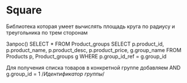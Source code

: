 # Square
Библиотека которая умеет вычислять площадь круга по радиусу и треугольника по трем сторонам

Запрос()
SELECT * FROM  Product_groups
SELECT p.product_id,
       p.product_name,
       p.product_desc,
       p.product_price,
       g.group_name
  FROM Products p, Product_groups g
 WHERE p.group_id_ref = g.group_id

Для получения списка товаров в конкретной группе добавляем
   AND g.group_id = 1 /*Идентификатор группы*/
